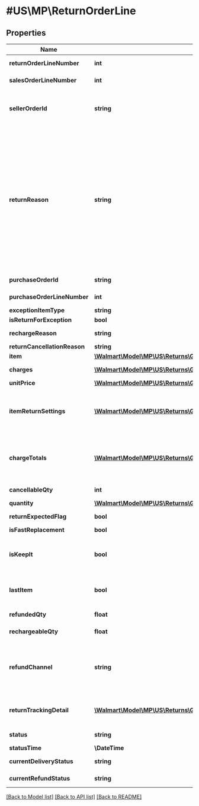 # #US\MP\ReturnOrderLine

## Properties

Name | Type | Description | Notes
------------ | ------------- | ------------- | -------------
**returnOrderLineNumber** | **int** | The returns order line number for that return | [optional]
**salesOrderLineNumber** | **int** | The sales order line number for the return created | [optional]
**sellerOrderId** | **string** | A unique ID associated with the sales order for specified Seller; gives Sellers the ability to print their own custom order ID on the return label; limit of 30 characters | [optional]
**returnReason** | **string** | Gives the reason that was selected during the return creation. Reason codes are: ARRIVED_LATE, AUTO_RETURN, BOUGHT_ANOTHER_SIZE_OR_COLOR, BOUGHT_SOMEWHERE_ELSE, DAMAGED, DEFECTIVE, DUPLICATE_ITEM, INADEQUATE_QUALITY, INCORRECT_ITEM, LOST_AFTER_DELIVERY, LOST_IN_TRANSIT, LOWER_PRICE, MISSING_PARTS, NOT_AS_DESCRIBED, NO_LONGER_WANTED, RETURN_TO_SENDER, SHIPPING_BOX_DAMAGED, TRIED_TO_CANCEL and WRONG_SIZE/POOR_FIT | [optional]
**purchaseOrderId** | **string** | The purchase order ID for the return created | [optional]
**purchaseOrderLineNumber** | **int** | The purchase order line number for the return created | [optional]
**exceptionItemType** | **string** |  | [optional]
**isReturnForException** | **bool** |  | [optional]
**rechargeReason** | **string** | reason for recharging the customer for replacement | [optional]
**returnCancellationReason** | **string** | reason for cancelling the return | [optional]
**item** | [**\Walmart\Model\MP\US\Returns\GetReturns200ResponseReturnOrdersInnerReturnOrderLinesInnerItem**](GetReturns200ResponseReturnOrdersInnerReturnOrderLinesInnerItem.md) |  | [optional]
**charges** | [**\Walmart\Model\MP\US\Returns\GetReturns200ResponseReturnOrdersInnerReturnOrderLinesInnerChargesInner[]**](GetReturns200ResponseReturnOrdersInnerReturnOrderLinesInnerChargesInner.md) | Information relating to the charge for the orderLine | [optional]
**unitPrice** | [**\Walmart\Model\MP\US\Returns\GetReturns200ResponseReturnOrdersInnerTotalRefundAmount**](GetReturns200ResponseReturnOrdersInnerTotalRefundAmount.md) |  | [optional]
**itemReturnSettings** | [**\Walmart\Model\MP\US\Returns\GetReturns200ResponseReturnOrdersInnerReturnOrderLinesInnerChargesInnerReferencesInner[]**](GetReturns200ResponseReturnOrdersInnerReturnOrderLinesInnerChargesInnerReferencesInner.md) | Contains name value pairs of calculated charges for the line. Eg: if order line has 3 Qty, this will have a shipping charge = 3 * shipping charge per unit (This is present in the line level charges). | [optional]
**chargeTotals** | [**\Walmart\Model\MP\US\Returns\GetReturns200ResponseReturnOrdersInnerReturnOrderLinesInnerChargeTotalsInner[]**](GetReturns200ResponseReturnOrdersInnerReturnOrderLinesInnerChargeTotalsInner.md) | Contains name value pairs of calculated charges for the line. Eg: if order line has 3 Qty, this will have a shipping charge = 3 * shipping charge per unit (This is present in the line level charges). | [optional]
**cancellableQty** | **int** | How much quantity of this order line can be cancelled | [optional]
**quantity** | [**\Walmart\Model\MP\US\Returns\GetReturns200ResponseReturnOrdersInnerReturnOrderLinesInnerItemItemWeight**](GetReturns200ResponseReturnOrdersInnerReturnOrderLinesInnerItemItemWeight.md) |  | [optional]
**returnExpectedFlag** | **bool** | Is customer required to send this item back to return center. | [optional]
**isFastReplacement** | **bool** | Applicable only for 1P. | [optional]
**isKeepIt** | **bool** | Is customer allowed to keep the product and not required to send it back to return center. This flag is determined by making a call to fraud system. | [optional]
**lastItem** | **bool** | This return is the last item on the sales order line and all other sales order line items are already returned. Helps in last penny calculations. | [optional]
**refundedQty** | **float** | The quantity for which customer was refunded | [optional]
**rechargeableQty** | **float** | The quantity for which customer can be charged again for | [optional]
**refundChannel** | **string** | Determines the mode of refund initiation. Valid values are: WALMART_SETTLED_REFUND, SELLER_AUTO_REFUND, SELLER_MANUAL_REFUND, SELLER_SYSTEM_REFUND, and WALMART_TRIGGERED_REFUND. | [optional]
**returnTrackingDetail** | [**\Walmart\Model\MP\US\Returns\GetReturns200ResponseReturnOrdersInnerReturnOrderLinesInnerReturnTrackingDetailInner[]**](GetReturns200ResponseReturnOrdersInnerReturnOrderLinesInnerReturnTrackingDetailInner.md) | Informational blocks added as the return order completes its journey from return creation to received and refunded. | [optional]
**status** | **string** | Current status of return. (e.g., 'INITIATED') | [optional]
**statusTime** | **\DateTime** | Timestamp of listed status change | [optional]
**currentDeliveryStatus** | **string** | Determines the current carrier tracking status of the return. | [optional]
**currentRefundStatus** | **string** | Determines the current refund status of the return. | [optional]


[[Back to Model list]](../) [[Back to API list]](../../Api/US/MP) [[Back to README]](../../README.md)
